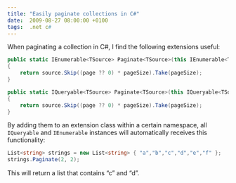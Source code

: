 ```yaml
---
title: "Easily paginate collections in C#"
date:  2009-08-27 08:00:00 +0100
tags:  .net c#
---
```


When paginating a collection in C#, I find the following extensions useful:

```csharp
public static IEnumerable<TSource> Paginate<TSource>(this IEnumerable<TSource> source, int? page, int pageSize)
{
	return source.Skip((page ?? 0) * pageSize).Take(pageSize);
}
```

```csharp
public static IQueryable<TSource> Paginate<TSource>(this IQueryable<TSource> source, int? page, int pageSize)
{
	return source.Skip((page ?? 0) * pageSize).Take(pageSize);
}
```

By adding them to an extension class within a certain namespace, all `IQueryable`
and `IEnumerable` instances will automatically receives this functionality:

```csharp
List<string> strings = new List<string> { "a","b","c","d","e","f" };
strings.Paginate(2, 2);
```

This will return a list that contains “c” and “d”.